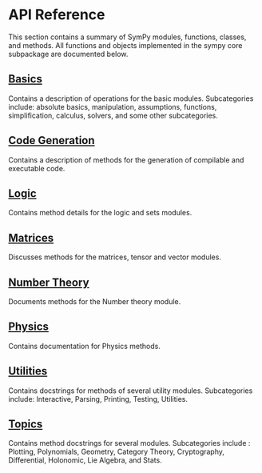 # API Reference

This section contains a summary of SymPy modules, functions, classes, and methods. All functions and objects implemented in the sympy core subpackage are documented below.

## [Basics](https://docs.sympy.org/latest/reference/public/basics/index.html#basic-modules)

Contains a description of operations for the basic modules. Subcategories include: absolute basics, manipulation, assumptions, functions, simplification, calculus, solvers, and some other subcategories.

## [Code Generation](https://docs.sympy.org/latest/reference/public/codegeneration/index.html#codegen-module)

Contains a description of methods for the generation of compilable and executable code.

## [Logic](https://docs.sympy.org/latest/reference/public/logic/index.html#logic)

Contains method details for the logic and sets modules.

## [Matrices](https://docs.sympy.org/latest/reference/public/matrices/index.html#matrices-modules)

Discusses methods for the matrices, tensor and vector modules.

## [Number Theory](https://docs.sympy.org/latest/reference/public/numbertheory/index.html#numtheory-module)

Documents methods for the Number theory module.

## [Physics](https://docs.sympy.org/latest/reference/public/physics/index.html#physics-docs)

Contains documentation for Physics methods.

## [Utilities](https://docs.sympy.org/latest/reference/public/utilities/index.html#utilities)

Contains docstrings for methods of several utility modules. Subcategories include: Interactive, Parsing, Printing, Testing, Utilities.

## [Topics](https://docs.sympy.org/latest/reference/public/topics/index.html#topics)

Contains method docstrings for several modules. Subcategories include : Plotting, Polynomials, Geometry, Category Theory, Cryptography, Differential, Holonomic, Lie Algebra, and Stats.
